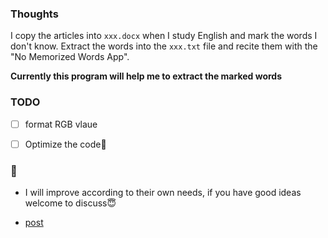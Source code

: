 ### Thoughts

I copy the articles into ``xxx.docx`` when I study English and mark the words I don't know. Extract the words into the ``xxx.txt`` file and recite them with the "No Memorized Words App".  

**Currently this program will help me to extract the marked words**

### TODO

- [ ] format RGB vlaue

- [ ] Optimize the code🤔️

### 🦄

- I will improve according to their own needs, if you have good ideas welcome to discuss😇

- [post](https://agility6.site/blog/auto-word-java/)
